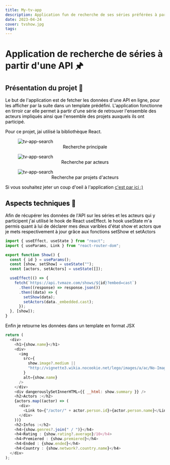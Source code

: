 ```yaml
---
title: My-tv-app
description: Application fun de recherche de ses séries préférées à partir d'une API.
date: 2023-04-24
cover: tvshow.jpg
tags:
---
```


# Application de recherche de séries à partir d'une API 🖈

## Présentation du projet 📜

<font color="black">Le but de l'application est de fetcher les données d'une API en ligne, pour les afficher par la suite dans un template prédéfini. L'application fonctionne en tirroir car elle permet à partir d'une série de retrouver l'ensemble des acteurs impliqués ainsi que l'ensemble des projets auxquels ils ont participé.

Pour ce projet, jai utilisé la bibliothèque React.

<figure><img style="display: block; margin-left: auto; margin-right: auto" src="/images/projets/tv-app-search.jpg" alt="tv-app-search"></img><figcaption><center><font color="black">Recherche principale</center></figcaption></figure>

<figure><img style="display: block; margin-left: auto; margin-right: auto" src="/images/projets/tv-app-actor.jpg" alt="tv-app-search"></img><figcaption><center><font color="black">Recherche par acteurs</center></figcaption></figure>

<figure><img style="display: block; margin-left: auto; margin-right: auto" src="/images/projets/tv-app-projects.jpg" alt="tv-app-search"></img><figcaption><center><font color="black">Recherche par projets d'acteurs</center></figcaption></figure>

Si vous souhaitez jeter un coup d'oeil à l'application <a href="https://my-web-app-64479.web.app/" target="_blank">c'est par ici ;)</a>

## Aspects techniques 📐

Afin de récupérer les données de l'API sur les séries et les acteurs qui y participent j'ai utilisé le hook de React useEffect. le hook useState m'a permis quant à lui de déclarer mes deux varibles d'état show et actors que je mets respectivement à jour grâce aux fonctions setShow et setActors

```js
import { useEffect, useState } from "react";
import { useParams, Link } from "react-router-dom";

export function Show() {
  const { id } = useParams();
  const [show, setShow] = useState("");
  const [actors, setActors] = useState([]);

  useEffect(() => {
    fetch(`https://api.tvmaze.com/shows/${id}?embed=cast`)
      .then((response) => response.json())
      .then((data) => {
        setShow(data);
        setActors(data._embedded.cast);
      });
  }, [show]);
}
```

Enfin je retourne les données dans un template en format JSX

```js
return (
  <div>
    <h1>{show.name}</h1>
    <div>
      <img
        src={
          show.image?.medium ||
          "http://vignette3.wikia.nocookie.net/lego/images/a/ac/No-Image-Basic.png/revision/latest?cb=20130819001030"
        }
        alt={show.name}
      />
    </div>
    <div dangerouslySetInnerHTML={{ __html: show.summary }} />
    <h2>Actors :</h2>
    {actors.map((actor) => (
      <div>
        <Link to={"/actor/" + actor.person.id}>{actor.person.name}</Link>
      </div>
    ))}
    <h2>Infos :</h2>
    <h4>{show.genres?.join(" / ")}</h4>
    <h4>Rating : {show.rating?.average}/10</h4>
    <h4>Premiered : {show.premiered}</h4>
    <h4>Ended : {show.ended}</h4>
    <h4>Country : {show.network?.country.name}</h4>
  </div>
);
```
